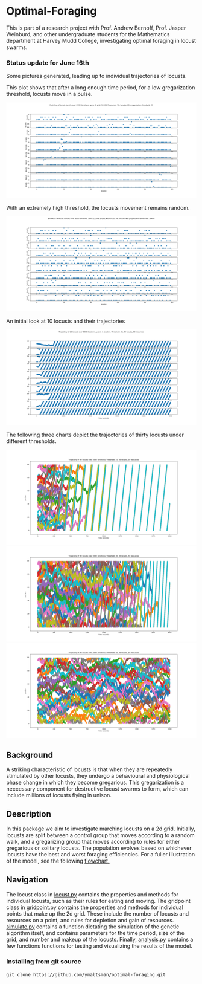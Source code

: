 # Optimal-Foraging
This is part of a research project with Prof. Andrew Bernoff, Prof. Jasper Weinburd, and other undergraduate students for the Mathematics department at Harvey Mudd College, investigating optimal foraging in locust swarms.

<h3>Status update for June 16th</h3>
<p>Some pictures generated, leading up to individual trajectories of locusts.</p>
<p>This plot shows that after a long enough time period, for a low gregarization threshold, locusts move in a pulse.</p>
<img src="https://github.com/ymaltsman/Optimal-Foraging/blob/master/imgs/pulse.png">
<p> With an extremely high threshold, the locusts movement remains random. </p>
<img src="https://github.com/ymaltsman/Optimal-Foraging/blob/master/imgs/nopulse.png">
<p>An initial look at 10 locusts and their trajectories </p>
<img src="https://github.com/ymaltsman/Optimal-Foraging/blob/master/imgs/1community.png">
<p>The following three charts depict the trajectories of thirty locusts under different thresholds.</p>
<img src="https://github.com/ymaltsman/Optimal-Foraging/blob/master/imgs/lines1.png">
<img src="https://github.com/ymaltsman/Optimal-Foraging/blob/master/imgs/lines40.png">
<img src="https://github.com/ymaltsman/Optimal-Foraging/blob/master/imgs/lines45.png">

<h2>Background</h2>
<p> A striking characteristic of locusts is that when they are repeatedly stimulated by other locusts, they undergo a behavioural and physiological phase change in which they become gregarious. This gregarization is a neccessary component for destructive locust swarms to form, which can include millions of locusts flying in unison. </p>
<h2>Description</h2>
<p>In this package we aim to investigate marching locusts on a 2d grid. Initially, locusts are split between a control group that moves according to a random walk, and a gregarizing group that moves according to rules for either gregarious or solitary locusts. The population evolves based on whichever locusts have the best and worst foraging efficiencies. For a fuller illustration of the model, see the following <a href ="https://www.zenflowchart.com/docs/view/15wNJAPdRnVVdGyOXpZK">flowchart.</a></p>
<h2>Navigation</h2>
<p>The locust class in <a href="https://github.com/ymaltsman/Optimal-Foraging/blob/master/classes/locust.py">locust.py</a> contains the properties and methods for individual locusts, such as their rules for eating and moving. The gridpoint class in<a href="https://github.com/ymaltsman/Optimal-Foraging/blob/master/classes/gridpoint.py"> gridpoint.py</a> contains the properties and methods for individual points that make up the 2d grid. These include the number of locusts and resources on a point, and rules for depletion and gain of resources. <a href="https://github.com/ymaltsman/Optimal-Foraging/blob/master/simulate.py">simulate.py</a> contains a function dictating the simulation of the genetic algorithm itself, and contains parameters for the time period, size of the grid, and number and makeup of the locusts. Finally, <a href="https://github.com/ymaltsman/Optimal-Foraging/blob/master/analysis.py">analysis.py</a> contains a few functions functions for testing and visualizing the results of the model.</p>
<h3> Installing from git source </h3>

```
git clone https://github.com/ymaltsman/optimal-foraging.git

```
